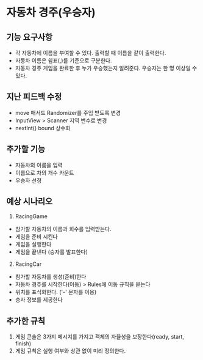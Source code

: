 # 자동차 경주(우승자)
## 기능 요구사항
- 각 자동차에 이름을 부여할 수 있다. 출력할 때 이름을 같이 출력한다.
- 자동차 이름은 쉼표(,)를 기준으로 구분한다.
- 자동차 경주 게임을 완료한 후 누가 우승했는지 알려준다. 우승자는 한 명 이상일 수 있다.

## 지난 피드백 수정
- move 매서드 Randomizer를 주입 받도록 변경
- InputView > Scanner 지역 변수로 변경
- nextInt() bound 상수화

## 추가할 기능
- 자동차의 이름을 입력
- 이름으로 차의 개수 카운트
- 우승자 선정 

## 예상 시나리오
1. RacingGame
 - 참가할 자동차의 이름과 회수를 입력받는다.
 - 게임을 준비 시킨다
 - 게임을 실행한다
 - 게임을 끝낸다 (승자를 발표한다)
 
2. RacingCar
 - 참가할 자동차를 생성(준비)한다
 - 자동차 경주를 시작한다(이동) >  Rules에 이동 규칙을 묻는다
 - 위치를 표식화한다. ('-' 문자를 이용) 
 - 승자 정보를 제공한다
 
## 추가한 규칙
1. 게임 콘솔은 3가지 메시지를 가지고 객체의 자율성을 보장한다(ready, start, finish)
2. 게임 규칙은 실행 여부와 상관 없이 미리 정의한다.